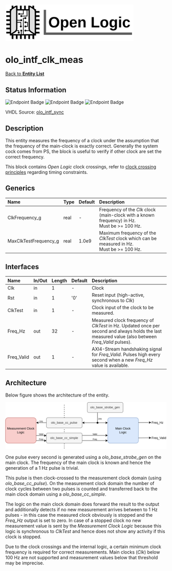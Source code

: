 <img src="../Logo.png" alt="Logo" width="400">

# olo_intf_clk_meas

[Back to **Entity List**](../EntityList.md)

## Status Information

![Endpoint Badge](https://img.shields.io/endpoint?url=https://storage.googleapis.com/open-logic-badges/coverage/olo_intf_clk_meas.json?cacheSeconds=0) ![Endpoint Badge](https://img.shields.io/endpoint?url=https://storage.googleapis.com/open-logic-badges/branches/olo_intf_clk_meas.json?cacheSeconds=0) ![Endpoint Badge](https://img.shields.io/endpoint?url=https://storage.googleapis.com/open-logic-badges/issues/olo_intf_clk_meas.json?cacheSeconds=0)

VHDL Source: [olo_intf_sync](../../src/intf/vhdl/olo_intf_clk_meas.vhd)

## Description

This entity measures the frequency of a clock under the assumption that the frequency of the main-clock is exactly correct. Generally the system cock comes from PS, the block is useful to verify if other clock are set the correct frequency.

This block contains *Open Logic* clock crossings, refer to [clock crossing principles](../base/clock_crossing_principles.md) regarding timing constraints. 

## Generics

| Name                  | Type | Default | Description                                                  |
| :-------------------- | :--- | ------- | :----------------------------------------------------------- |
| ClkFrequency_g        | real | -       | Frequency of the *Clk* clock (main-clock with a known frequency) in Hz.<br />Must be >= 100 Hz. |
| MaxClkTestFrequency_g | real | 1.0e9   | Maximum frequency of the *ClkTest* clock which can be measured in Hz.<br />Must be >= 100 Hz. |

## Interfaces

| Name       | In/Out | Length | Default | Description                                                  |
| :--------- | :----- | :----- | ------- | :----------------------------------------------------------- |
| Clk        | in     | 1      | -       | Clock                                                        |
| Rst        | in     | 1      | '0'     | Reset input (high-active, synchronous to *Clk*)              |
| ClkTest    | in     | 1      | -       | Clock input of the clock to be measured.                     |
| Freq_Hz    | out    | 32     | -       | Measured clock frequency of *ClkTest* in Hz. Updated once per second and always holds the last measured value (also between *Freq_Valid* pulses). |
| Freq_Valid | out    | 1      | -       | AXI4-Stream handshaking signal for *Freq_Valid*. Pulses high every second when a new *Freq_Hz* value is available. |

## Architecture

Below figure shows the architecture of the entity.

![architecture](./misc/olo_intf_clk_meas.png)

One pulse every second is generated using a *olo_base_strobe_gen* on the main clock. The frequency of the main clock is known and hence the generation of a 1 Hz pulse is trivial.

This pulse is then clock-crossed to the measurement clock domain (using *olo_base_cc_pulse*). On the measurement clock domain the number of clock cycles between two pulses is counted and transferred back to the main clock domain using a *olo_base_cc_simple*.

The logic on the main clock domain does forward the result to the output and additionally detects if no new measurement arrives between to 1 Hz pulses - in this case the measured clock obviously is stopped and the *Freq_Hz* output is set to zero. In case of a stopped clock no new measurement value is sent by the *Measurement Clock Logic* because this logic is synchronous to *ClkTest* and hence does not show any activity if this clock is stopped.

Due to the clock crossings and the internal logic, a certain minimum clock frequency is required for correct measurements. Main clocks (*Clk*) below 100 Hz are not supported and measurement values below that threshold may be imprecise.





